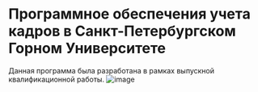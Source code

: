 # Программное обеспечения учета кадров в Санкт-Петербургском Горном Университете
Данная программа была разработана в рамках выпускной квалификационной работы.
![image](https://github.com/diog3n/mining-university-software/assets/122348733/851ce499-bae6-43b2-b427-51ac83f727da)
